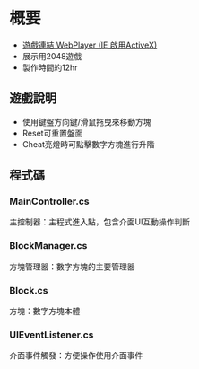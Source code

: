 # 概要
* <a href="https://qotb26xu9ecnlzqyisiybq-on.drv.tw/www/2048WebPlayer/2048WebPlayer.html" target="_blank">遊戲連結 WebPlayer (IE 啟用ActiveX)</a>
* 展示用2048遊戲
* 製作時間約12hr

## 遊戲說明
* 使用鍵盤方向鍵/滑鼠拖曳來移動方塊
* Reset可重置盤面
* Cheat亮燈時可點擊數字方塊進行升階

## 程式碼
### MainController.cs
主控制器：主程式進入點，包含介面UI互動操作判斷

### BlockManager.cs
方塊管理器：數字方塊的主要管理器

### Block.cs
方塊：數字方塊本體

### UIEventListener.cs
介面事件觸發：方便操作使用介面事件
